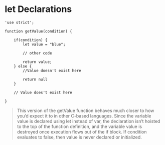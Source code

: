 # let Declarations

```
'use strict';

function getValue(condition) {
    
    if(condition) {
        let value = "blue";

        // other code

        return value;
    } else {
        //Value doesn't exist here
        
        return null
    }

    // Value does't exist here 

}
```
> This version of the getValue function behaves much closer to how you’d expect it to in other C-based languages. Since the variable value is declared using let instead of var, the declaration isn’t hoisted to the top of the function definition, and the variable value is destroyed once execution flows out of the if block. If condition evaluates to false, then value is never declared or initialized.
